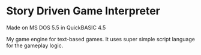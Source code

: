 # Story Driven Game Interpreter
Made on MS DOS 5.5 in QuickBASIC 4.5

My game engine for text-based games. It uses super simple script language for the gameplay logic.
